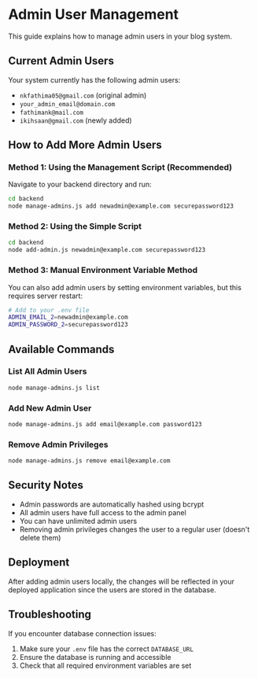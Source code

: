 # Admin User Management

This guide explains how to manage admin users in your blog system.

## Current Admin Users

Your system currently has the following admin users:
- `nkfathima05@gmail.com` (original admin)
- `your_admin_email@domain.com`
- `fathimank@mail.com`
- `ikihsaan@gmail.com` (newly added)

## How to Add More Admin Users

### Method 1: Using the Management Script (Recommended)

Navigate to your backend directory and run:

```bash
cd backend
node manage-admins.js add newadmin@example.com securepassword123
```

### Method 2: Using the Simple Script

```bash
cd backend
node add-admin.js newadmin@example.com securepassword123
```

### Method 3: Manual Environment Variable Method

You can also add admin users by setting environment variables, but this requires server restart:

```bash
# Add to your .env file
ADMIN_EMAIL_2=newadmin@example.com
ADMIN_PASSWORD_2=securepassword123
```

## Available Commands

### List All Admin Users
```bash
node manage-admins.js list
```

### Add New Admin User
```bash
node manage-admins.js add email@example.com password123
```

### Remove Admin Privileges
```bash
node manage-admins.js remove email@example.com
```

## Security Notes

- Admin passwords are automatically hashed using bcrypt
- All admin users have full access to the admin panel
- You can have unlimited admin users
- Removing admin privileges changes the user to a regular user (doesn't delete them)

## Deployment

After adding admin users locally, the changes will be reflected in your deployed application since the users are stored in the database.

## Troubleshooting

If you encounter database connection issues:
1. Make sure your `.env` file has the correct `DATABASE_URL`
2. Ensure the database is running and accessible
3. Check that all required environment variables are set
